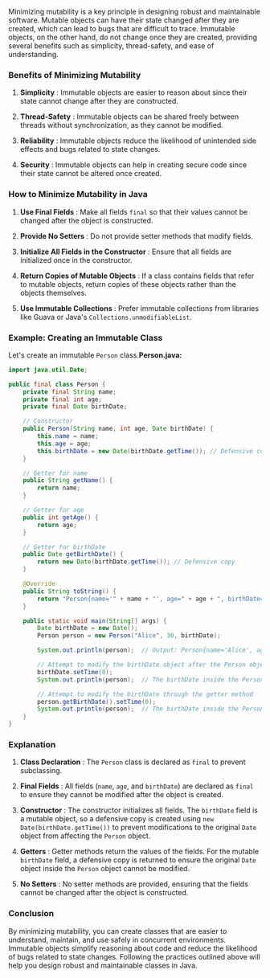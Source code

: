 Minimizing mutability is a key principle in designing robust and maintainable software. Mutable objects can have their state changed after they are created, which can lead to bugs that are difficult to trace. Immutable objects, on the other hand, do not change once they are created, providing several benefits such as simplicity, thread-safety, and ease of understanding.

### Benefits of Minimizing Mutability

1. **Simplicity** : Immutable objects are easier to reason about since their state cannot change after they are constructed.

2. **Thread-Safety** : Immutable objects can be shared freely between threads without synchronization, as they cannot be modified.

3. **Reliability** : Immutable objects reduce the likelihood of unintended side effects and bugs related to state changes.

4. **Security** : Immutable objects can help in creating secure code since their state cannot be altered once created.

### How to Minimize Mutability in Java

1. **Use Final Fields** : Make all fields `final` so that their values cannot be changed after the object is constructed.

2. **Provide No Setters** : Do not provide setter methods that modify fields.

3. **Initialize All Fields in the Constructor** : Ensure that all fields are initialized once in the constructor.

4. **Return Copies of Mutable Objects** : If a class contains fields that refer to mutable objects, return copies of these objects rather than the objects themselves.

5. **Use Immutable Collections** : Prefer immutable collections from libraries like Guava or Java's `Collections.unmodifiableList`.

### Example: Creating an Immutable Class

Let's create an immutable `Person` class.**Person.java:**

```java
import java.util.Date;

public final class Person {
    private final String name;
    private final int age;
    private final Date birthDate;

    // Constructor
    public Person(String name, int age, Date birthDate) {
        this.name = name;
        this.age = age;
        this.birthDate = new Date(birthDate.getTime()); // Defensive copy
    }

    // Getter for name
    public String getName() {
        return name;
    }

    // Getter for age
    public int getAge() {
        return age;
    }

    // Getter for birthDate
    public Date getBirthDate() {
        return new Date(birthDate.getTime()); // Defensive copy
    }

    @Override
    public String toString() {
        return "Person{name='" + name + "', age=" + age + ", birthDate=" + birthDate + '}';
    }

    public static void main(String[] args) {
        Date birthDate = new Date();
        Person person = new Person("Alice", 30, birthDate);

        System.out.println(person);  // Output: Person{name='Alice', age=30, birthDate=...}

        // Attempt to modify the birthDate object after the Person object is created
        birthDate.setTime(0);
        System.out.println(person);  // The birthDate inside the Person object is not changed

        // Attempt to modify the birthDate through the getter method
        person.getBirthDate().setTime(0);
        System.out.println(person);  // The birthDate inside the Person object is still not changed
    }
}
```

### Explanation

1. **Class Declaration** : The `Person` class is declared as `final` to prevent subclassing.

2. **Final Fields** : All fields (`name`, `age`, and `birthDate`) are declared as `final` to ensure they cannot be modified after the object is created.

3. **Constructor** : The constructor initializes all fields. The `birthDate` field is a mutable object, so a defensive copy is created using `new Date(birthDate.getTime())` to prevent modifications to the original `Date` object from affecting the `Person` object.

4. **Getters** : Getter methods return the values of the fields. For the mutable `birthDate` field, a defensive copy is returned to ensure the original `Date` object inside the `Person` object cannot be modified.

5. **No Setters** : No setter methods are provided, ensuring that the fields cannot be changed after the object is constructed.

### Conclusion

By minimizing mutability, you can create classes that are easier to understand, maintain, and use safely in concurrent environments. Immutable objects simplify reasoning about code and reduce the likelihood of bugs related to state changes. Following the practices outlined above will help you design robust and maintainable classes in Java.
